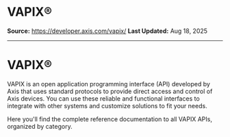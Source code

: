 # VAPIX®

**Source:** https://developer.axis.com/vapix/
**Last Updated:** Aug 18, 2025

---

# VAPIX®

VAPIX is an open application programming interface (API) developed by Axis that
uses standard protocols to provide direct access and control of Axis devices.
You can use these reliable and functional interfaces to integrate with other
systems and customize solutions to fit your needs.

Here you'll find the complete reference documentation to all VAPIX APIs, organized by category.

